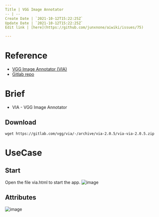 ```yaml
---
Title | VGG Image Annotator
-- | --
Create Date | `2021-10-12T15:22:25Z`
Update Date | `2021-10-12T15:22:25Z`
Edit link | [here](https://github.com/junxnone/aiwiki/issues/75)

---
```

# Reference
- [VGG Image Annotator (VIA)](http://www.robots.ox.ac.uk/~vgg/software/via/)
- [Gitlab repo](https://gitlab.com/vgg/via/tags/via-2.0.5)

# Brief
- VIA - VGG Image Annotator

## Download

```
wget https://gitlab.com/vgg/via/-/archive/via-2.0.5/via-via-2.0.5.zip
```

# UseCase
## Start
Open the file via.html to start the app.
![image](https://user-images.githubusercontent.com/2216970/51712410-a695c980-2069-11e9-8be7-e30149c594f5.png)
## Attributes
![image](https://user-images.githubusercontent.com/2216970/51713334-8ca9b600-206c-11e9-8426-b5d3143cdba8.png)

